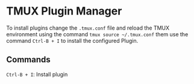 # TMUX Plugin Manager #

To install plugins change the `.tmux.conf` file and reload the TMUX environment using the command `tmux source ~/.tmux.conf` them use the command `Ctrl-B + I` to install the configured Plugin.

## Commands ##

`Ctrl-B + I`: Install plugin
